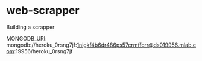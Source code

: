 # web-scrapper
Building a scrapper


MONGODB_URI: mongodb://heroku_0rsng7jf:1nigkf4b6dr486ps57crmffcrr@ds019956.mlab.com:19956/heroku_0rsng7jf